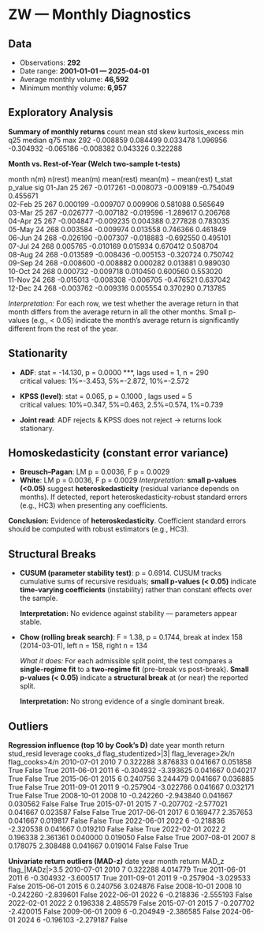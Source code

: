 # ZW — Monthly Diagnostics

## Data

- Observations: **292**  
- Date range: **2001-01-01 — 2025-04-01**
- Average monthly volume: **46,592**  
- Minimum monthly volume: **6,957**


## Exploratory Analysis

**Summary of monthly returns**
 count      mean      std     skew  kurtosis_excess       min       q25    median      q75      max
   292 -0.008859 0.084499 0.033478         1.096956 -0.304932 -0.065186 -0.008382 0.043326 0.322288


**Month vs. Rest-of-Year (Welch two-sample t-tests)**

 month  n(m)  n(rest)   mean(m)  mean(rest)  mean(m) − mean(rest)    t_stat  p_value sig
01-Jan    25      267 -0.017261   -0.008073             -0.009189 -0.754049 0.455671    
02-Feb    25      267  0.000199   -0.009707              0.009906  0.581088 0.565649    
03-Mar    25      267 -0.026777   -0.007182             -0.019596 -1.289617 0.206768    
04-Apr    25      267 -0.004847   -0.009235              0.004388  0.277828 0.783035    
05-May    24      268  0.003584   -0.009974              0.013558  0.746366 0.461849    
06-Jun    24      268 -0.026190   -0.007307             -0.018883 -0.692550 0.495101    
07-Jul    24      268  0.005765   -0.010169              0.015934  0.670412 0.508704    
08-Aug    24      268 -0.013589   -0.008436             -0.005153 -0.320724 0.750742    
09-Sep    24      268 -0.008600   -0.008882              0.000282  0.013881 0.989030    
10-Oct    24      268  0.000732   -0.009718              0.010450  0.600560 0.553020    
11-Nov    24      268 -0.015013   -0.008308             -0.006705 -0.476521 0.637042    
12-Dec    24      268 -0.003762   -0.009316              0.005554  0.370290 0.713785    

_Interpretation:_ For each row, we test whether the average return in that month differs from the average return in all the other months. Small p-values (e.g., < 0.05) indicate the month’s average return is significantly different from the rest of the year.


## Stationarity

- **ADF**: stat = -14.130, p = 0.0000 ***, lags used = 1, n = 290  
  critical values: 1%=-3.453, 5%=-2.872, 10%=-2.572

- **KPSS (level)**: stat = 0.065, p = 0.1000 , lags used = 5  
  critical values: 10%=0.347, 5%=0.463, 2.5%=0.574, 1%=0.739

- **Joint read**: ADF rejects & KPSS does not reject → returns look stationary.


## Homoskedasticity (constant error variance)

- **Breusch–Pagan**: LM p = 0.0036, F p = 0.0029  
- **White**: LM p = 0.0036, F p = 0.0029
  *Interpretation:* **small p-values (<0.05)** suggest **heteroskedasticity** (residual variance depends on months). If detected, report heteroskedasticity-robust standard errors (e.g., HC3) when presenting any coefficients.

**Conclusion:** Evidence of **heteroskedasticity**. Coefficient standard errors should be computed with robust estimators (e.g., HC3).


## Structural Breaks

- **CUSUM (parameter stability test)**: p = 0.6914. CUSUM tracks cumulative sums of recursive residuals; **small p-values (< 0.05)** indicate **time-varying coefficients** (instability) rather than constant effects over the sample.

  **Interpretation:** No evidence against stability — parameters appear stable.

- **Chow (rolling break search)**: F = 1.38, p = 0.1744, break at index 158 (2014-03-01), left n = 158, right n = 134

  *What it does:* For each admissible split point, the test compares a **single-regime fit** to a **two-regime fit** (pre-break vs post-break). **Small p-values (< 0.05)** indicate a **structural break** at (or near) the reported split.

  **Interpretation:** No strong evidence of a single dominant break.


## Outliers

**Regression influence (top 10 by Cook’s D)**
      date  year  month    return  stud_resid  leverage  cooks_d  flag_studentized>|3|  flag_leverage>2k/n  flag_cooks>4/n
2010-07-01  2010      7  0.322288    3.876833  0.041667 0.051858                  True               False            True
2011-06-01  2011      6 -0.304932   -3.393625  0.041667 0.040217                  True               False            True
2015-06-01  2015      6  0.240756    3.244479  0.041667 0.036885                  True               False            True
2011-09-01  2011      9 -0.257904   -3.022766  0.041667 0.032171                  True               False            True
2008-10-01  2008     10 -0.242260   -2.943840  0.041667 0.030562                 False               False            True
2015-07-01  2015      7 -0.207702   -2.577021  0.041667 0.023587                 False               False            True
2017-06-01  2017      6  0.169477    2.357653  0.041667 0.019817                 False               False            True
2022-06-01  2022      6 -0.218836   -2.320538  0.041667 0.019210                 False               False            True
2022-02-01  2022      2  0.196338    2.361361  0.040000 0.019050                 False               False            True
2007-08-01  2007      8  0.178075    2.308488  0.041667 0.019014                 False               False            True


**Univariate return outliers (MAD-z)**
      date  year  month    return     MAD_z  flag_|MADz|>3.5
2010-07-01  2010      7  0.322288  4.014779             True
2011-06-01  2011      6 -0.304932 -3.600517             True
2011-09-01  2011      9 -0.257904 -3.029533            False
2015-06-01  2015      6  0.240756  3.024876            False
2008-10-01  2008     10 -0.242260 -2.839601            False
2022-06-01  2022      6 -0.218836 -2.555193            False
2022-02-01  2022      2  0.196338  2.485579            False
2015-07-01  2015      7 -0.207702 -2.420015            False
2009-06-01  2009      6 -0.204949 -2.386585            False
2024-06-01  2024      6 -0.196103 -2.279187            False
